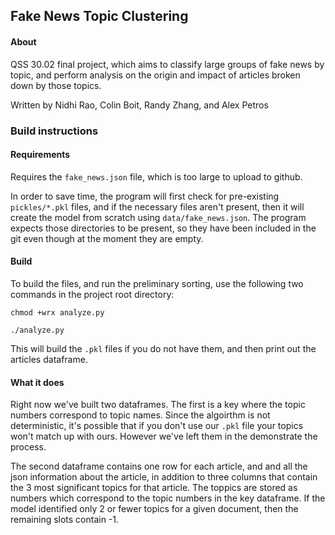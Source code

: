 ## Fake News Topic Clustering 
#### About 
QSS 30.02 final project, which aims to classify large groups of fake news by topic, and perform analysis on the origin and impact of articles broken down by those topics. 

Written by Nidhi Rao, Colin Boit, Randy Zhang, and Alex Petros

### Build instructions

#### Requirements
Requires the `fake_news.json` file, which is too large to upload to github. 

In order to save time, the program will first check for pre-existing `pickles/*.pkl` files, and if the necessary files aren't present, then it will create the model from scratch using `data/fake_news.json`. The program expects those directories to be present, so they have been included in the git even though at the moment they are empty.

#### Build
To build the files, and run the preliminary sorting, use the following two commands in the project root directory:

`chmod +wrx analyze.py`

`./analyze.py`

This will build the `.pkl` files if you do not have them, and then print out the articles dataframe. 


#### What it does
Right now we've built two dataframes. The  first is a key where the topic numbers correspond to topic names. Since the algoirthm is not deterministic, it's possible that if you don't use our `.pkl`  file your topics won't match up with ours. However we've left them in the demonstrate the process.

The second dataframe contains one row for each article, and and all the json information about the article, in addition to three columns that contain the 3 most significant topics for that article. The toppics are stored as numbers which correspond to the topic numbers in the key dataframe. If the model identified only 2 or fewer topics for a given document, then the remaining slots contain -1. 